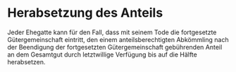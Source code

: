 # Herabsetzung des Anteils

Jeder Ehegatte kann für den Fall, dass mit seinem Tode die fortgesetzte Gütergemeinschaft eintritt, den einem anteilsberechtigten Abkömmling nach der Beendigung der fortgesetzten Gütergemeinschaft gebührenden Anteil an dem Gesamtgut durch letztwillige Verfügung bis auf die Hälfte herabsetzen.